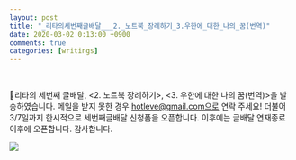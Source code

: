 ```yaml
---
layout: post
title: "_리타의세번째글배달___2._노트북_장례하기_3.우한에_대한_나의_꿈(번역)"
date: 2020-03-02 0:13:00 +0900
comments: true 
categories: [writings] 
---
```

 

📡리타의 세번째 글배달, <2. 노트북 장례하기>, <3. 우한에 대한 나의 꿈(번역)>을 발송하였습니다. 
메일을 받지 못한 경우 hotleve@gmail.com으로 연락 주세요!
더불어 3/7일까지 한시적으로 세번째글배달 신청폼을 오픈합니다. 이후에는 글배달 연재종료 이후에 오픈합니다. 감사합니다.


![](https://blogfiles.pstatic.net/MjAyMDAzMDJfMTUy/MDAxNTgzMDc1NTE5ODY4.bTdrxqCsFA0tRepRWQcam18slga2vQFyufTshQ_McEIg.HuwB8ZoBMiqFAlX-ysTHrhXLZzEONHy8I8KMRwVRYyIg.JPEG.hotleve/5b0d6ecf85600a5e576fd4f4.jpg?type=w1) 
